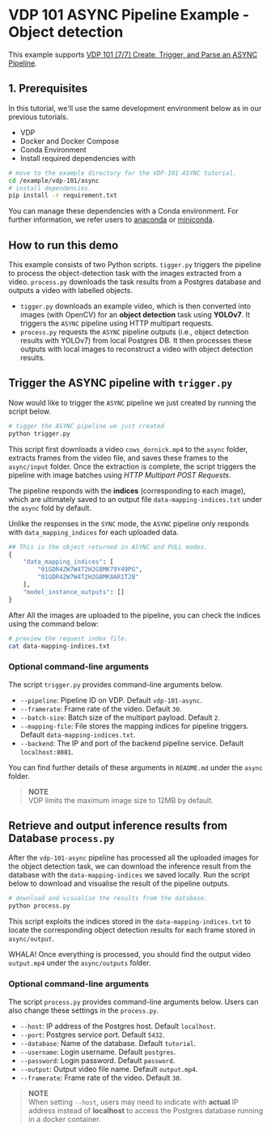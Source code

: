 # VDP 101 ASYNC Pipeline Example - Object detection

This example supports [VDP 101 [7/7] Create, Trigger, and Parse an ASYNC Pipeline](https://www.instill.tech/tutorials/vdp-101-7-create-trigger-parse-a-async-pipeline).

## 1. Prerequisites
In this tutorial, we'll use the same development environment below as in our previous tutorials. 
- VDP
- Docker and Docker Compose
- Conda Environment
- Install required dependencies with

```bash
# move to the example directory for the VDP-101 ASYNC tutorial.
cd /example/vdp-101/async
# install dependencies.
pip install -r requirement.txt
```

You can manage these dependencies with a Conda environment. For further information,  we refer users to [anaconda](https://docs.anaconda.com/anaconda/install/silent-mode/) or [miniconda](https://docs.conda.io/projects/conda/en/latest/user-guide/install/index.html#installing-conda-on-a-system-that-has-other-python-installations-or-packages).

## How to run this demo
This example consists of two Python scripts. `tigger.py` triggers the pipeline to process the object-detection task with the images extracted from a video. `process.py` downloads the task results from a Postgres database and outputs a video with labelled objects.

- `tigger.py` downloads an example video, which is then converted into images (with OpenCV) for an **object detection** task using **YOLOv7**. It triggers the `ASYNC` pipeline using HTTP multipart requests.
- `process.py` requests the `ASYNC` pipeline outputs (i.e., object detection results with YOLOv7) from local Postgres DB. It then processes these outputs with local images to reconstruct a video with object detection results.


## Trigger the ASYNC pipeline with `trigger.py`
Now would like to trigger the `ASYNC` pipeline we just created by running the script below.

```bash
# tigger the ASYNC pipeline we just created
python trigger.py
```

This script first downloads a video `cows_dornick.mp4` to the `async` folder, extracts frames from the video file, and saves these frames to the `async/input` folder. Once the extraction is complete, the script triggers the pipeline with image batches using *HTTP Multipart POST Requests*. 

The pipeline responds with the **indices** (corresponding to each image), which are ultimately saved to an output file `data-mapping-indices.txt` under the `async` fold by default.

Unlike the responses in the `SYNC` mode, the `ASYNC` pipeline only responds with `data_mapping_indices` for each uploaded data.

```python
## This is the object returned in ASYNC and PULL modes.
{  
	"data_mapping_indices": [  
		"01GDR4ZW7W4T2H2G8MK79Y49PG",  
		"01GDR4ZW7W4T2H2G8MK8AR1T2B"  
	],  
	"model_instance_outputs": []  
}

```

After All the images are uploaded to the pipeline, you can check the indices using the command below:

```bash
# preview the request index file.
cat data-mapping-indices.txt
```

### Optional command-line arguments

The script `trigger.py` provides command-line arguments below.

- `--pipeline`: Pipeline ID on VDP. Default `vdp-101-async`.
- `--framerate`: Frame rate of the video. Default `30`.
- `--batch-size`: Batch size of the multipart payload. Default `2`.
- `--mapping-file`: File stores the mapping indices for pipeline triggers. Default `data-mapping-indices.txt`.
- `--backend`: The IP and port of the backend pipeline service. Default `localhost:8081`.

You can find further details of these arguments in `README.md` under the `async` folder.

> **NOTE**  
> VDP limits the maximum image size to 12MB by default. 

## Retrieve and output inference results from Database `process.py`

After the `vdp-101-async` pipeline has processed all the uploaded images for the object detection task, we can download the inference result from the database with the `data-mapping-indices` we saved locally. Run the script below to download and visualise the result of the pipeline outputs.

```bash
# download and visualise the results from the database.
python process.py
```

This script exploits the indices stored in the `data-mapping-indices.txt` to locate the corresponding object detection results for each frame stored in `async/output`.

WHALA! Once everything is processed, you should find the output video `output.mp4` under the `async/outputs` folder.


### Optional command-line arguments

The script `process.py` provides command-line arguments below. Users can also change these settings in the `process.py`. 

- `--host`: IP address of the Postgres host. Default `localhost`. 
- `--port`: Postgres service port. Default `5432`.
- `--database`: Name of the database. Default `tutorial`.
- `--username`: Login username. Default `postgres`.
- `--password`: Login password. Default `password`.
- `--output`: Output video file name. Default `output.mp4`.
- `--framerate`: Frame rate of the video. Default `30`.

> **NOTE**  
> When setting `--host`, users may need to indicate with **actual** IP address instead of **localhost** to access the Postgres database running in a docker container.
